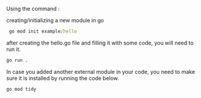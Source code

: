 Using the command : 

creating/initializing a new module in go
```cmd
 go mod init example/hello
```

after creating the hello.go file and filling it with some code, you will need to run it.
```cmd
go run .
```

In case you added another external module in your code, you need to make sure it is installed by running the code below.
```cmd
go mod tidy
```
